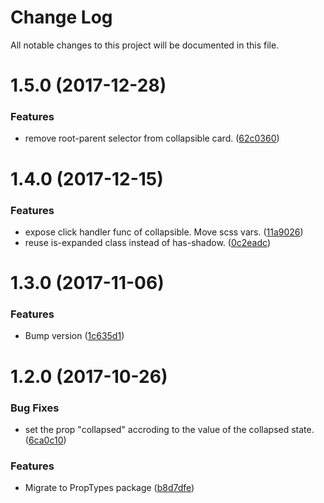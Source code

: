 # Change Log

All notable changes to this project will be documented in this file.

<a name="1.5.0"></a>
# 1.5.0 (2017-12-28)


### Features

* remove root-parent selector from collapsible card. ([62c0360](https://github.com/SUI-Components/sui-components/commit/62c0360))



<a name="1.4.0"></a>
# 1.4.0 (2017-12-15)


### Features

* expose click handler func of collapsible. Move scss vars. ([11a9026](https://github.com/SUI-Components/sui-components/commit/11a9026))
* reuse is-expanded class instead of has-shadow. ([0c2eadc](https://github.com/SUI-Components/sui-components/commit/0c2eadc))



<a name="1.3.0"></a>
# 1.3.0 (2017-11-06)


### Features

* Bump version ([1c635d1](https://github.com/SUI-Components/sui-components/commit/1c635d1))



<a name="1.2.0"></a>
# 1.2.0 (2017-10-26)


### Bug Fixes

* set the prop "collapsed" accroding to the value of the collapsed state. ([6ca0c10](https://github.com/SUI-Components/sui-components/commit/6ca0c10))


### Features

* Migrate to PropTypes package ([b8d7dfe](https://github.com/SUI-Components/sui-components/commit/b8d7dfe))



